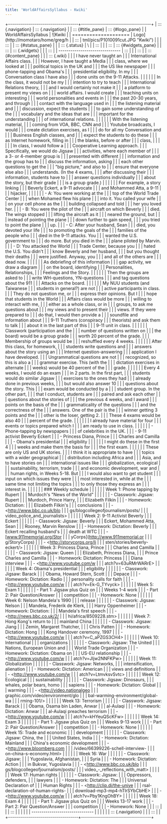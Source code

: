 ```yaml
---
title: 'WorldAffairsSyllabus - Kwiki'
---
```


+-----------------------------------+-----------------------------------+
| ::: {.navigation}                 | ::: {.navigation}                 |
| ::: {#title_pane}                 | ::: {#logo_pane}                  |
| WorldAffairsSyllabus              | ![Kwiki                           |
| ====================              | Logo](http://momotaro/home/greg/h |
| :::                               | tml/pics/P1010091cut.JPG "Kwiki") |
|                                   | :::                               |
| ::: {#status_pane}                |                                   |
| ::: {.status}                     | \                                 |
| :::                               |                                   |
| :::                               | ::: {#widgets_pane}               |
| :::                               | ::: {.widgets}                    |
|                                   | :::                               |
| -------------------------------   | :::                               |
|                                   | :::                               |
| ::: {#content_pane}               |                                   |
| ::: {.wiki}                       |                                   |
| I have never taught an            |                                   |
| International Affairs class.      |                                   |
| However, I have taught a Media    |                                   |
| class, where we looked at         |                                   |
| political topics in the UK and    |                                   |
| the US like newspaper             |                                   |
| phone-tapping and Obama\'s        |                                   |
| presidential eligibility. In my   |                                   |
| Conversation class I have also    |                                   |
| done units on the 9-11 Attacks.   |                                   |
|                                   |                                   |
| In the class, it would not be my  |                                   |
| intention to try to teach         |                                   |
| International Relations theory,   |                                   |
| and I would certainly not make it |                                   |
| a platform to present my views on |                                   |
| world affairs. I would create     |                                   |
| teaching units on interesting     |                                   |
| world personalities and events in |                                   |
| the past 20-30 years, and through |                                   |
| contact with the language used in |                                   |
| the listening material and        |                                   |
| discussion, expect the students   |                                   |
| to gain some understanding of the |                                   |
| vocabulary and the ideas that are |                                   |
| important for the understanding   |                                   |
| of international relations.       |                                   |
|                                   |                                   |
| With the listening material,      |                                   |
| coming from VOA, BBC, CNN and     |                                   |
| Youtube broadcasts, I would       |                                   |
| create dictation exercises, as I  |                                   |
| do for all my Conversation and    |                                   |
| Business English classes, and     |                                   |
| expect the students to do these   |                                   |
| as Internet homework, filling in  |                                   |
| the blanks, before or after       |                                   |
| class,                            |                                   |
|                                   |                                   |
| In class, I would follow a        |                                   |
| Cooperative Learning approach.    |                                   |
| Specifically, we would do Jigsaw  |                                   |
| activities, where each member of  |                                   |
| a 3- or 4-member group is         |                                   |
| presented with different          |                                   |
| information and the group has to  |                                   |
| discuss the information, asking   |                                   |
| each other questions to get the   |                                   |
| \"big picture,\" and also to      |                                   |
| ensure that everyone else also    |                                   |
| understands. (In the 4 exams,     |                                   |
| after discussing their            |                                   |
| information, students have to     |                                   |
| answer questions individually     |                                   |
| about the story, but their grade  |                                   |
| is a group grade.)                |                                   |
|                                   |                                   |
| For example, a story linking      |                                   |
| Beverly Eckert, a 9-11 advocate   |                                   |
| and Mohammed Atta, a 9-11         |                                   |
| hijacker,                         |                                   |
|                                   |                                   |
| -   A: You were working at the    |                                   |
|     top of the World Trade Center |                                   |
|     when Mohamed flew his plane   |                                   |
|     into it. You called your wife |                                   |
|     on your cell phone as the     |                                   |
|     building collapsed and told   |                                   |
|     her you loved her.            |                                   |
| -   B: You were the pilot of the  |                                   |
|     aircraft on which Beverly     |                                   |
|     died. The wings stopped       |                                   |
|     lifting the aircraft as it    |                                   |
|     neared the ground, but        |                                   |
|     instead of pointing the plane |                                   |
|     down further to gain speed,   |                                   |
|     you tried to point the plane  |                                   |
|     up.                           |                                   |
| -   C: After your husband, Sean   |                                   |
|     died, you devoted your life   |                                   |
|     to promoting the goals of the |                                   |
|     families of the people who    |                                   |
|     died in the 9-11 attacks. You |                                   |
|     wanted the U.S. government to |                                   |
|     do more. But you died in the  |                                   |
|     plane piloted by Marvin.      |                                   |
| -   D: You attacked the World     |                                   |
|     Trade Center, because you     |                                   |
|     hated the U.S. You didn\'t    |                                   |
|     know Beverly and her husband, |                                   |
|     but you thought their deaths  |                                   |
|     were justified. Anyway, you   |                                   |
|     and all of the others are     |                                   |
|     dead now.                     |                                   |
|                                   |                                   |
| As debriefing of this information |                                   |
| gap activity, we draw a diagram   |                                   |
| on the board, identifying         |                                   |
| Personalities, Relationships,     |                                   |
| Feelings and the Story.           |                                   |
|                                   |                                   |
| Then the groups are asked to      |                                   |
| write WH-questions, YN-questions  |                                   |
| and tag questions about the 911   |                                   |
| Attacks on the board.             |                                   |
|                                   |                                   |
| My NUU students (and Taiwanese    |                                   |
| students in general?) are not     |                                   |
| active participants in class.     |                                   |
| They do not question me, or       |                                   |
| express their opinions. But I     |                                   |
| hope that students in the World   |                                   |
| Affairs class would be more       |                                   |
| willing to interact with me,      |                                   |
| either as a whole class, or in    |                                   |
| groups, to ask me questions about |                                   |
| my views and to present their     |                                   |
| views. If they were prepared to   |                                   |
| do that, I would then provide a   |                                   |
| soundfile and information about   |                                   |
| 9-11 Truthers (conspiracy         |                                   |
| theorists) and ask them to talk   |                                   |
| about it in the last part of this |                                   |
| 9-11 unit in class.               |                                   |
|                                   |                                   |
| Classwork (participation and the  |                                   |
| number of questions written on    |                                   |
| the board) would be a group grade |                                   |
| worth 20 percent of the grade.    |                                   |
| Membership of groups would be     |                                   |
| reshuffled every 4 weeks.         |                                   |
|                                   |                                   |
| After this class, for homework,   |                                   |
| students write questions and      |                                   |
| answers about the story using an  |                                   |
| Internet question-answering       |                                   |
| application I have developed.     |                                   |
| Ungrammatical questions are not   |                                   |
| recognized, so this is also a     |                                   |
| grammar exercise. This (with the  |                                   |
| dictation exercises in alternate  |                                   |
| weeks) would be 40 percent of the |                                   |
| grade.                            |                                   |
|                                   |                                   |
| Every 4 weeks, I would do an exam |                                   |
| in 2 parts. In the first part,    |                                   |
| students would do similar Jigsaw  |                                   |
| exercises to the ones they had    |                                   |
| already done in previous weeks,   |                                   |
| but would also answer 10          |                                   |
| questions about the story. This   |                                   |
| exam would be conducted by a      |                                   |
| student group. In the other part, |                                   |
| that I conduct, students are      |                                   |
| paired and ask each other         |                                   |
| questions about the stories of    |                                   |
| the previous 4 weeks, and I award |                                   |
| points on the basis of the        |                                   |
| grammaticality of the questions   |                                   |
| and the correctness of the        |                                   |
| answers. One of the pair is the   |                                   |
| winner getting 3 points and the   |                                   |
| other is the loser, getting 2.    |                                   |
| These 4 exams would be also 40    |                                   |
| percent of the grade.             |                                   |
|                                   |                                   |
| I already have material for four  |                                   |
| events or topics prepared which I |                                   |
| am ready to use in class.         |                                   |
|                                   |                                   |
| -   Phone-tapping by newspapers   |                                   |
|     of celebrities in the UK.     |                                   |
| -   9-11 activist Beverly Eckert  |                                   |
| -   Princess Diana, Prince        |                                   |
|     Charles and Camilla           |                                   |
| -   Obama\'s presidential         |                                   |
|     eligibility                   |                                   |
|                                   |                                   |
| I might do these in the first 4   |                                   |
| weeks and make them the basis for |                                   |
| the first exam.                   |                                   |
|                                   |                                   |
| These are only US and UK stories. |                                   |
| I think it is appropriate to have |                                   |
| topics with a wider geographical  |                                   |
| distribution including Africa and |                                   |
| Asia, and to have stories on      |                                   |
| international issues like         |                                   |
| globalization, ecological         |                                   |
| sustainability, terrorism, trade  |                                   |
| and economic development, war and |                                   |
| human rights, in Weeks 5-18. But  |                                   |
| I would also want to get student  |                                   |
| input on which issues they were   |                                   |
| most interested in, while at the  |                                   |
| same time not limiting the topics |                                   |
| to only those they express an     |                                   |
| interest in.                      |                                   |
|                                   |                                   |
| ### Weekly schedule               |                                   |
|                                   |                                   |
| Week 1: Phone tapping by Rupert   |                                   |
| Murdoch\'s \"News of the World\"  |                                   |
|                                   |                                   |
| -   Classwork: Jigsaw: Rupert     |                                   |
|     Murdoch, Prince Harry,        |                                   |
|     Elizabeth Filkin              |                                   |
| -   Homework: Dictation:          |                                   |
|     Elizabeth Filkin\'s           |                                   |
|     conclusions                   |                                   |
|     -   <http://www.bbc.co.uk/blo |                                   |
| gs/blogcollegeofjournalism/posts/ |                                   |
| video_police_and_journalists>     |                                   |
|                                   |                                   |
| Week 2: 9-11 Activist Beverly     |                                   |
| Eckert                            |                                   |
|                                   |                                   |
| -   Classwork: Jigsaw: Beverly    |                                   |
|     Eckert, Mohammed Atta, Sean   |                                   |
|     Rooney, Marvin Renslow        |                                   |
| -   Homework: Dictation: Beverly  |                                   |
|     Eckert recalling husband\'s   |                                   |
|     death at WTC                  |                                   |
|     -   [www.911memorial.org/Stor |                                   |
| yCorps](http://www.911memorial.or |                                   |
| g/StoryCorps)                     |                                   |
|     -   <http://storycorps.org/li |                                   |
| sten/stories/beverly-eckert/>     |                                   |
|                                   |                                   |
| Week 3: Princess Diana, Prince    |                                   |
| Charles and Camilla               |                                   |
|                                   |                                   |
| -   Classwork: Jigsaw: Queen      |                                   |
|     Elizabeth, Princess Diana,    |                                   |
|     Prince Charles and Camilla    |                                   |
| -   Homework: Dictation: Princess |                                   |
|     Diana interview               |                                   |
|     -   <http://www.youtube.com/w |                                   |
| atch?v=63uRMrWARrE>               |                                   |
|                                   |                                   |
| Week 4: Obama\'s presidential     |                                   |
| eligibility                       |                                   |
|                                   |                                   |
| -   Classwork: Jigsaw: Barack     |                                   |
|     Obama, Howard Stern, Scott    |                                   |
|     Depace                        |                                   |
| -   Homework: Dictation: Radio    |                                   |
|     personality calls for faith   |                                   |
|     -   <http://www.youtube.com/w |                                   |
| atch?v=Ek-G_TYvyck>               |                                   |
|                                   |                                   |
| Week 5: Exam 1                    |                                   |
|                                   |                                   |
| -   Part 1: Jigsaw plus Quiz on   |                                   |
|     Weeks 1-4 work                |                                   |
| -   Part 2: Pair Question/Answer  |                                   |
|     competition                   |                                   |
| -   Homework: None                |                                   |
|                                   |                                   |
| Week 6: Nelson Mandela\'s 1990    |                                   |
| release                           |                                   |
|                                   |                                   |
| -   Classwork: Jigsaw: Nelson     |                                   |
|     Mandela, Frederik de Klerk,   |                                   |
|     Harry Oppenheimer             |                                   |
| -   Homework: Dictation:          |                                   |
|     Mandela\'s first speech       |                                   |
|     -   <http://news.bbc.co.uk/2/ |                                   |
| hi/africa/8509228.stm>            |                                   |
|                                   |                                   |
| Week 7: Hong Kong\'s return to    |                                   |
| mainland China                    |                                   |
|                                   |                                   |
| -   Classwork: Jigsaw: Jiang      |                                   |
|     Zemin, Margaret Thatcher,     |                                   |
|     Chris Patten                  |                                   |
| -   Homework: Dictation: Hong     |                                   |
|     Kong Handover ceremony, 1997  |                                   |
|     -   <http://www.youtube.com/w |                                   |
| atch?v=C_aPZGS3CH4>               |                                   |
|                                   |                                   |
| Week 10: International            |                                   |
| organizations                     |                                   |
|                                   |                                   |
| -   Classwork: Jigsaw: The United |                                   |
|     Nations, European Union and   |                                   |
|     World Trade Organization      |                                   |
| -   Homework: Dictation: Obama on |                                   |
|     US-EU relationship            |                                   |
|     -   <http://www.youtube.com/w |                                   |
| atch?v=JIjw2NNFKPw>               |                                   |
|                                   |                                   |
| Week 11: Globalization            |                                   |
|                                   |                                   |
| -   Classwork: Jigsaw: Networks,  |                                   |
|     intensification, alienation   |                                   |
| -   Homework: Dictation: American |                                   |
|     views and definitions         |                                   |
|     -   <http://www.youtube.com/w |                                   |
| atch?v=LtmvksvSvtc>               |                                   |
|                                   |                                   |
| Week 12: Ecological               |                                   |
| sustainability                    |                                   |
|                                   |                                   |
| -   Classwork: Jigsaw: Dinosaurs, |                                   |
|     whales, polar bears, homo     |                                   |
|     sapiens                       |                                   |
| -   Homework: Dictation: Global   |                                   |
|     warming                       |                                   |
|     -   <http://video.nationalgeo |                                   |
| graphic.com/video/environment/glo |                                   |
| bal-warming-environment/global-wa |                                   |
| rming-101/>                       |                                   |
|                                   |                                   |
| Week 13: Terrorism                |                                   |
|                                   |                                   |
| -   Classwork: Jigsaw: Barack     |                                   |
|     Obama, Osama bin Laden, Anwar |                                   |
|     al-Aulaqi                     |                                   |
| -   Homework: Dictation: Anwar    |                                   |
|     al-Aulaqi preaches terrorism  |                                   |
|     -   <http://www.youtube.com/w |                                   |
| atch?v=kHYeuQScKFw>               |                                   |
|                                   |                                   |
| Week 14: Exam 3                   |                                   |
|                                   |                                   |
| -   Part 1: Jigsaw plus Quiz on   |                                   |
|     Weeks 9-13 work               |                                   |
| -   Part 2: Pair Question/Answer  |                                   |
|     competition                   |                                   |
| -   Homework: None                |                                   |
|                                   |                                   |
| Week 15: Trade and economic       |                                   |
| development                       |                                   |
|                                   |                                   |
| -   Classwork: Jigsaw: China, the |                                   |
|     United States, India          |                                   |
| -   Homework: Dictation: Mainland |                                   |
|     China\'s economic development |                                   |
|     -   <http://www.bloomberg.com |                                   |
| /video/66399226-schell-interview- |                                   |
| on-china-s-economy.html>          |                                   |
|                                   |                                   |
| Week 16: War                      |                                   |
|                                   |                                   |
| -   Classwork: Jigsaw:            |                                   |
|     Yugoslavia, Afghanistan,      |                                   |
|     Syria                         |                                   |
| -   Homework: Dictation: Action   |                                   |
|     in Bukvar, Yugoslavia         |                                   |
|     -   <http://www.bbc.co.uk/blo |                                   |
| gs/blogcollegeofjournalism/posts/ |                                   |
| video_-_reflections_with_matt>    |                                   |
|                                   |                                   |
| Week 17: Human rights             |                                   |
|                                   |                                   |
| -   Classwork: Jigsaw:            |                                   |
|     Oppressors, defenders,        |                                   |
|     lawyers                       |                                   |
| -   Homework: Dictation: The      |                                   |
|     Universal Declaration of      |                                   |
|     Human Rights                  |                                   |
|     -   <http://clip.dj/the-unive |                                   |
| rsal-declaration-of-human-rights- |                                   |
| download-mp3-mp4-hTlrSYbCbHE>     |                                   |
|     -   <http://www.youtube.com/w |                                   |
| atch?v=Pby1KngOhBY>               |                                   |
|                                   |                                   |
| Week 18: Exam 4                   |                                   |
|                                   |                                   |
| -   Part 1: Jigsaw plus Quiz on   |                                   |
|     Weeks 13-17 work              |                                   |
| -   Part 2: Pair Question/Answer  |                                   |
|     competition                   |                                   |
| -   Homework: None                |                                   |
| :::                               |                                   |
| :::                               |                                   |
|                                   |                                   |
| -------------------------------   |                                   |
|                                   |                                   |
| ::: {.navigation}                 |                                   |
| :::                               |                                   |
+-----------------------------------+-----------------------------------+
